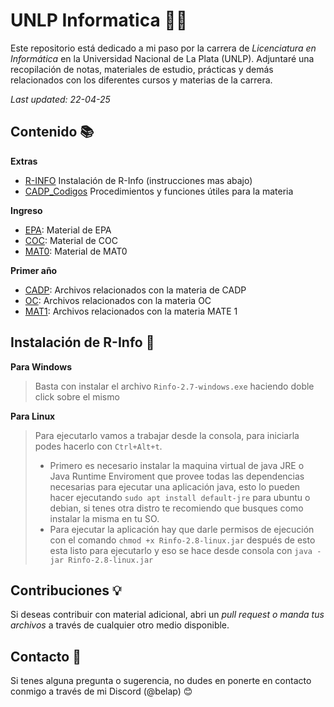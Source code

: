 # UNLP Informatica 👨‍💻

Este repositorio está dedicado a mi paso por la carrera de _Licenciatura en Informática_ en la Universidad Nacional de La Plata (UNLP). Adjuntaré una recopilación de notas, materiales de estudio, prácticas y demás relacionados con los diferentes cursos y materias de la carrera.

*Last updated: 22-04-25*
## Contenido 📚
**Extras**
- [R-INFO](Utilidad/R-Info) Instalación de R-Info (instrucciones mas abajo)
- [CADP_Codigos](Utilidad/CADP_Codigos) Procedimientos y funciones útiles para la materia

**Ingreso**
- [EPA](0_Ingreso/EPA): Material de EPA
- [COC](0_Ingreso/COC): Material de COC
- [MAT0](0_Ingreso/MATE_0): Material de MAT0

**Primer año**
- [CADP](1_Primero/1_Semestre/CADP): Archivos relacionados con la materia de CADP
- [OC](1_Primero/1_Semestre/OC): Archivos relacionados con la materia OC
- [MAT1](1_Primero/1_Semestre/MATE_1): Archivos relacionados con la materia MATE 1

## Instalación de R-Info 🤖
**Para Windows**
> Basta con instalar el archivo `Rinfo-2.7-windows.exe` haciendo doble click sobre el mismo

**Para Linux**
> Para ejecutarlo vamos a trabajar desde la consola, para iniciarla podes hacerlo con `Ctrl+Alt+t`.
>
> - Primero es necesario instalar la maquina virtual de java JRE o Java Runtime Enviroment que provee todas las dependencias necesarias para ejecutar una aplicación java, esto lo pueden hacer ejecutando `sudo apt install default-jre` para ubuntu o debian, si tenes otra distro te recomiendo que busques como instalar la misma en tu SO.
> - Para ejecutar la aplicación hay que darle permisos de ejecución con el comando `chmod +x Rinfo-2.8-linux.jar` después de esto esta listo para ejecutarlo y eso se hace desde consola con `java -jar Rinfo-2.8-linux.jar`

## Contribuciones 💡

Si deseas contribuir con material adicional, abri un _pull request o manda tus archivos_ a través de cualquier otro medio disponible.

## Contacto 📩

Si tenes alguna pregunta o sugerencia, no dudes en ponerte en contacto conmigo a través de mi Discord (@belap) 😊

